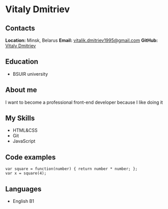 # Vitaly Dmitriev

## Contacts
**Location:** Minsk, Belarus
**Email:** vitalik.dmitriev1995@gmail.com
**GitHub:** [Vitaly Dmitriev](https://github.com/VItalyDmitriev)

## Education

* BSUIR university

## About me

I want to become a professional front-end developer because I like doing it

## My Skills

* HTML&CSS
* Git
* JavaScript

## Code examples

```
var square = function(number) { return number * number; };
var x = square(4);
```

## Languages

* English B1